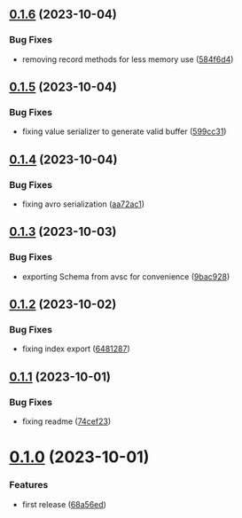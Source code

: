 ## [0.1.6](https://github.com/codibre/nodejs-tree-key-cache-avro/compare/v0.1.5...v0.1.6) (2023-10-04)


### Bug Fixes

* removing record methods for less memory use ([584f6d4](https://github.com/codibre/nodejs-tree-key-cache-avro/commit/584f6d4d03bb7950681ae21f1cb4a7d9d37ac7cb))

## [0.1.5](https://github.com/codibre/nodejs-tree-key-cache-avro/compare/v0.1.4...v0.1.5) (2023-10-04)


### Bug Fixes

* fixing value serializer to generate valid buffer ([599cc31](https://github.com/codibre/nodejs-tree-key-cache-avro/commit/599cc31ab42b15c7a0ed4ad408e02e57f42c8b7f))

## [0.1.4](https://github.com/codibre/nodejs-tree-key-cache-avro/compare/v0.1.3...v0.1.4) (2023-10-04)


### Bug Fixes

* fixing avro serialization ([aa72ac1](https://github.com/codibre/nodejs-tree-key-cache-avro/commit/aa72ac1de01daf72bdd27f752f509009b49ed37f))

## [0.1.3](https://github.com/codibre/nodejs-tree-key-cache-avro/compare/v0.1.2...v0.1.3) (2023-10-03)


### Bug Fixes

* exporting Schema from avsc for convenience ([9bac928](https://github.com/codibre/nodejs-tree-key-cache-avro/commit/9bac9283fde5b8e62e490abc8600bca6343d1e8c))

## [0.1.2](https://github.com/codibre/nodejs-tree-key-cache-avro/compare/v0.1.1...v0.1.2) (2023-10-02)


### Bug Fixes

* fixing index export ([6481287](https://github.com/codibre/nodejs-tree-key-cache-avro/commit/6481287a57ecdfafb9e8d468983d53f34c606850))

## [0.1.1](https://github.com/codibre/nodejs-tree-key-cache-avro/compare/v0.1.0...v0.1.1) (2023-10-01)


### Bug Fixes

* fixing readme ([74cef23](https://github.com/codibre/nodejs-tree-key-cache-avro/commit/74cef232bf99d955c72affb3888efa39ddd62a11))

# [0.1.0](https://github.com/codibre/nodejs-tree-key-cache-avro/compare/v0.0.0...v0.1.0) (2023-10-01)


### Features

* first release ([68a56ed](https://github.com/codibre/nodejs-tree-key-cache-avro/commit/68a56ede3bc575a49a6d5d412bf8c2e5d1826d4f))
